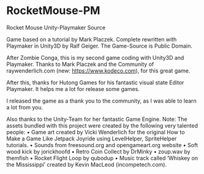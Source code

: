 # RocketMouse-PM
Rocket Mouse Unity-Playmaker Source

Game based on a tutorial by Mark Placzek.
Complete rewritten with Playmaker in Unity3D by Ralf Geiger. The Game-Source is Public Domain.

After Zombie Conga, this is my second game coding with Unity3D and Playmaker. Thanks to Mark
Placzek and the Community of raywenderlich.com (new: https://www.kodeco.com), for
this great game.

After this, thanks for Hutong Games for his fantastic visual state Editor Playmaker. It
helps me a lot for release some games.

I released the game as a thank you to the community, as I was able to learn a lot from
you.

Also thanks to the Unity-Team for her fantastic Game Engine.
Note: The assets bundled with this project were created by the following very talented
people:
• Game art created by Vicki Wenderlich for the original How to Make a Game Like
Jetpack Joyride using LevelHelper, SpriteHelper tutorials.
• Sounds from freesound.org and opengameart.org website
• Soft wood kick by jorickhoofd
• Retro Coin Collect by DrMinky
• zoup.wav by themfish
• Rocket Flight Loop by qubodup
• Music track called ‘Whiskey on the Mississippi’ created by Kevin MacLeod (incompetech.com).
